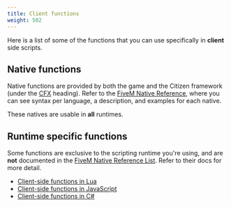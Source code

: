 ```yaml
---
title: Client functions
weight: 502
---
```


Here is a list of some of the functions that you can use specifically in **client** side scripts.

Native functions
----------------
Native functions are provided by both the game and the Citizen framework (under the [CFX](/natives/?n_CFX) heading). Refer to the [FiveM Native Reference](/natives), where you can see syntax per language, a description, and examples for each native.

These natives are usable in **all** runtimes.

Runtime specific functions
--------------------------
Some functions are exclusive to the scripting runtime you're using, and are **not** documented
in the [FiveM Native Reference List](/natives). Refer to their docs for more detail.

- [Client-side functions in Lua](/docs/developers/scripting-reference/runtimes/lua/client-functions)
- [Client-side functions in JavaScript](/docs/developers/scripting-reference/runtimes/javascript/client-functions)
- [Client-side functions in C#](/docs/developers/scripting-reference/runtimes/csharp/client-functions)
